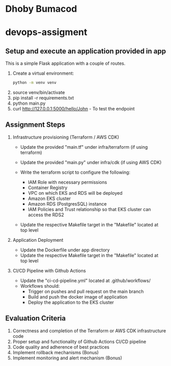 # Dhoby Bumacod
# devops-assigment

## Setup and execute an application provided in app

This is a simple Flask application with a couple of routes.

1. Create a virtual environment:
   ```bash
   python -m venv venv
   ```
2. source venv/bin/activate
3. pip install -r requirements.txt
4. python main.py
5. curl http://127.0.0.1:5000/hello/John - To test the endpoint

## Assignment Steps

1. Infrastructure provisioning (Terraform / AWS CDK)

   * Update the provided "main.tf" under infra/terraform (if using terraform)
   * Update the provided "main.py" under infra/cdk (if using AWS CDK)
   * Write the terraform script to configure the following:

     * IAM Role with necessary permissions
     * Container Registry
     * VPC on which EKS and RDS will be deployed
     * Amazon EKS cluster
     * Amazon RDS (PostgresSQL) instance
     * IAM Policies and Trust relationship so that EKS cluster can access the RDS2
   * Update the respective Makefile target in the "Makefile" located at top level
2. Application Deployment

   * Update the Dockerfile under app directory
   * Update the respective Makefile target in the "Makefile" located at top level
3. CI/CD Pipeline with Github Actions

   * Update the "ci-cd-pipeline.yml" located at .github/workflows/
   * Workflows should:
     * Trigger on pushes and pull request on the main branch
     * Build and push the docker image of application
     * Deploy the application to the EKS cluster

## Evaluation Criteria

1. Correctness and completion of the Terraform or AWS CDK infrastructure code
2. Proper setup and functionality of Github Actions CI/CD pipeline
3. Code quality and adherence of best practices
4. Implement rollback mechanisms (Bonus)
5. Implement monitoring and alert mechanism (Bonus)
